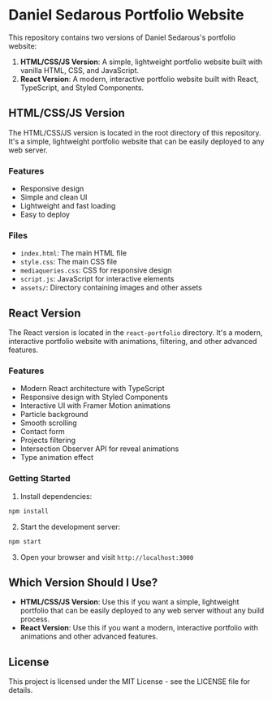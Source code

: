 # Daniel Sedarous Portfolio Website

This repository contains two versions of Daniel Sedarous's portfolio website:

1. **HTML/CSS/JS Version**: A simple, lightweight portfolio website built with vanilla HTML, CSS, and JavaScript.
2. **React Version**: A modern, interactive portfolio website built with React, TypeScript, and Styled Components.

## HTML/CSS/JS Version

The HTML/CSS/JS version is located in the root directory of this repository. It's a simple, lightweight portfolio website that can be easily deployed to any web server.

### Features

- Responsive design
- Simple and clean UI
- Lightweight and fast loading
- Easy to deploy

### Files

- `index.html`: The main HTML file
- `style.css`: The main CSS file
- `mediaqueries.css`: CSS for responsive design
- `script.js`: JavaScript for interactive elements
- `assets/`: Directory containing images and other assets

## React Version

The React version is located in the `react-portfolio` directory. It's a modern, interactive portfolio website with animations, filtering, and other advanced features.

### Features

- Modern React architecture with TypeScript
- Responsive design with Styled Components
- Interactive UI with Framer Motion animations
- Particle background
- Smooth scrolling
- Contact form
- Projects filtering
- Intersection Observer API for reveal animations
- Type animation effect

### Getting Started

1. Install dependencies:

```bash
npm install
```

2. Start the development server:

```bash
npm start
```

3. Open your browser and visit `http://localhost:3000`

## Which Version Should I Use?

- **HTML/CSS/JS Version**: Use this if you want a simple, lightweight portfolio that can be easily deployed to any web server without any build process.
- **React Version**: Use this if you want a modern, interactive portfolio with animations and other advanced features.

## License

This project is licensed under the MIT License - see the LICENSE file for details.
